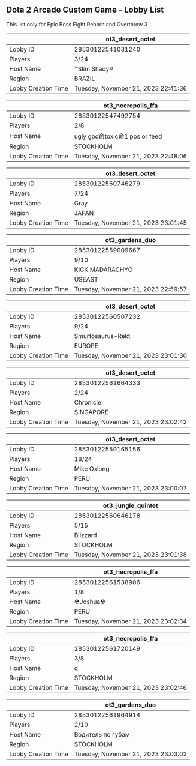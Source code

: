## Dota 2 Arcade Custom Game - Lobby List

This list only for Epic Boss Fight Reborn and Overthrow 3

|  | ot3_desert_octet |
| ------ | ------ |
| Lobby ID | 28530122541031240 |
| Players | 3/24 |
| Host Name | ™Slim Shady® |
| Region | BRAZIL |
| Lobby Creation Time | Tuesday, November 21, 2023 22:41:36 |


|  | ot3_necropolis_ffa |
| ------ | ------ |
| Lobby ID | 28530122547492754 |
| Players | 2/8 |
| Host Name | ugly god命toxic命1 pos or feed |
| Region | STOCKHOLM |
| Lobby Creation Time | Tuesday, November 21, 2023 22:48:06 |


|  | ot3_desert_octet |
| ------ | ------ |
| Lobby ID | 28530122560746279 |
| Players | 7/24 |
| Host Name | Gray |
| Region | JAPAN |
| Lobby Creation Time | Tuesday, November 21, 2023 23:01:45 |


|  | ot3_gardens_duo |
| ------ | ------ |
| Lobby ID | 28530122559009667 |
| Players | 9/10 |
| Host Name | KICK MADARACHYO |
| Region | USEAST |
| Lobby Creation Time | Tuesday, November 21, 2023 22:59:57 |


|  | ot3_desert_octet |
| ------ | ------ |
| Lobby ID | 28530122560507232 |
| Players | 9/24 |
| Host Name | Smurfosaurus-Rekt |
| Region | EUROPE |
| Lobby Creation Time | Tuesday, November 21, 2023 23:01:30 |


|  | ot3_desert_octet |
| ------ | ------ |
| Lobby ID | 28530122561664333 |
| Players | 2/24 |
| Host Name | Chronicle |
| Region | SINGAPORE |
| Lobby Creation Time | Tuesday, November 21, 2023 23:02:42 |


|  | ot3_desert_octet |
| ------ | ------ |
| Lobby ID | 28530122559165156 |
| Players | 18/24 |
| Host Name | Mike Oxlong |
| Region | PERU |
| Lobby Creation Time | Tuesday, November 21, 2023 23:00:07 |


|  | ot3_jungle_quintet |
| ------ | ------ |
| Lobby ID | 28530122560646178 |
| Players | 5/15 |
| Host Name | Blizzard |
| Region | STOCKHOLM |
| Lobby Creation Time | Tuesday, November 21, 2023 23:01:38 |


|  | ot3_necropolis_ffa |
| ------ | ------ |
| Lobby ID | 28530122561538906 |
| Players | 1/8 |
| Host Name | ☢Joshua☢ |
| Region | PERU |
| Lobby Creation Time | Tuesday, November 21, 2023 23:02:34 |


|  | ot3_necropolis_ffa |
| ------ | ------ |
| Lobby ID | 28530122561720149 |
| Players | 3/8 |
| Host Name | q |
| Region | STOCKHOLM |
| Lobby Creation Time | Tuesday, November 21, 2023 23:02:46 |


|  | ot3_gardens_duo |
| ------ | ------ |
| Lobby ID | 28530122561964914 |
| Players | 2/10 |
| Host Name | Водитель по губам |
| Region | STOCKHOLM |
| Lobby Creation Time | Tuesday, November 21, 2023 23:03:02 |


